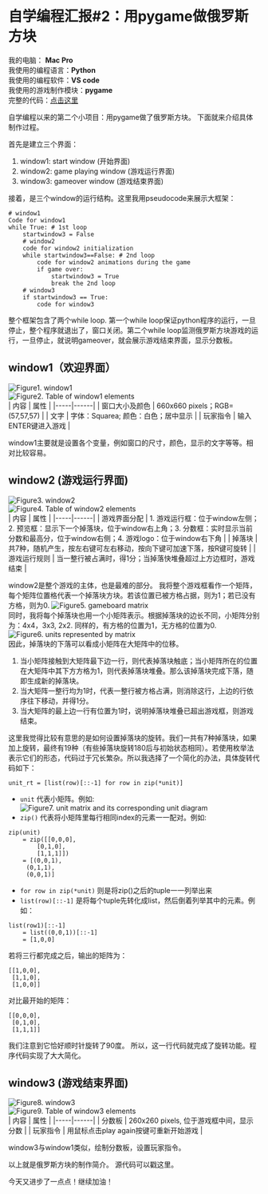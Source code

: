 # 自学编程汇报#2：用pygame做俄罗斯方块

我的电脑： **Mac Pro**<br>
我使用的编程语言：**Python**<br>
我使用的编程软件：**VS code**<br>
我使用的游戏制作模块：**pygame**<br>
完整的代码：[点击这里]()<br>

自学编程以来的第二个小项目：用pygame做了俄罗斯方块。
下面就来介绍具体制作过程。

首先是建立三个界面：
1. window1: start window (开始界面)
2. window2: game playing window (游戏运行界面)
3. window3: gameover window (游戏结束界面)

接着，是三个window的运行结构。这里我用pseudocode来展示大框架：
```
# window1
Code for window1 
while True: # 1st loop
    startwindow3 = False
    # window2
    code for window2 initialization
    while startwindow3==False: # 2nd loop
        code for window2 animations during the game
        if game over:
            startwindow3 = True
            break the 2nd loop
    # window3
    if startwindow3 == True:
        code for window3
```
整个框架包含了两个while loop. 第一个while loop保证python程序的运行，一旦停止，整个程序就退出了，窗口关闭。第二个while loop监测俄罗斯方块游戏的运行，一旦停止，就说明gameover，就会展示游戏结束界面，显示分数板。

## window1（欢迎界面）
![Figure1. window1]()<br>
![Figure2. Table of window1 elements]()<br>
| 内容 | 属性 |
|-----|------|
| 窗口大小及颜色 | 660x660 pixels；RGB=(57,57,57) |
| 文字 | 字体：Squarea; 颜色：白色；居中显示 |
| 玩家指令 | 输入ENTER键进入游戏 |

window1主要就是设置各个变量，例如窗口的尺寸，颜色，显示的文字等等。相对比较容易。

## window2 (游戏运行界面)
![Figure3. window2]()<br>
![Figure4. Table of window2 elements]()<br>
| 内容 | 属性 |
|-----|------|
| 游戏界面分配 | 1. 游戏运行框：位于window左侧；2. 预览框：显示下一个掉落块，位于window右上角；3. 分数框：实时显示当前分数和最高分，位于window右侧；4. 游戏logo：位于window右下角 |
| 掉落块 | 共7种，随机产生，按左右键可左右移动，按向下键可加速下落，按R键可旋转 |
| 游戏运行规则 | 当一整行被占满时，得1分；当掉落快堆叠超过上方边框时，游戏结束 |

window2是整个游戏的主体，也是最难的部分。
我将整个游戏框看作一个矩阵，每个矩阵位置格代表一个掉落块方块。若该位置已被方格占据，则为1；若已没有方格，则为0.
![Figure5. gameboard matrix]()<br>
同时，我将每个掉落块也用一个小矩阵表示。根据掉落块的边长不同，小矩阵分别为：4x4，3x3, 2x2. 同样的，有方格的位置为1，无方格的位置为0.
![Figure6. units represented by matrix]()<br>
因此，掉落块的下落可以看成小矩阵在大矩阵中的位移。
1. 当小矩阵接触到大矩阵最下边一行，则代表掉落块触底；当小矩阵所在的位置在大矩阵中其下方方格为1，则代表掉落块堆叠。那么该掉落块完成下落，随即生成新的掉落块。
2. 当大矩阵一整行均为1时，代表一整行被方格占满，则消除这行，上边的行依序往下移动，并得1分。
3. 当大矩阵的最上边一行有位置为1时，说明掉落块堆叠已超出游戏框，则游戏结束。

这里我觉得比较有意思的是如何设置掉落块的旋转。我们一共有7种掉落块，如果加上旋转，最终有19种（有些掉落块旋转180后与初始状态相同）。若使用枚举法表示它们的形态，代码过于冗长繁杂。所以我选择了一个简化的办法，具体旋转代码如下：
```
unit_rt = [list(row)[::-1] for row in zip(*unit)]
```
- `unit` 代表小矩阵。例如:
![Figure7. unit matrix and its corresponding unit diagram]()<br>
- `zip()` 代表将小矩阵里每行相同index的元素一一配对。例如:
```
zip(unit) 
    = zip([[0,0,0],
        [0,1,0],
        [1,1,1]]) 
    = [(0,0,1),
     (0,1,1),
     (0,0,1)]
```
- `for row in zip(*unit)` 则是将zip()之后的tuple一一列举出来
- `list(row)[::-1]` 是将每个tuple先转化成list，然后倒着列举其中的元素。例如：
```
list(row1)[::-1] 
    = list((0,0,1))[::-1] 
    = [1,0,0]
```
若将三行都完成之后，输出的矩阵为：
```
[[1,0,0],
 [1,1,0],
 [1,0,0]]
```
对比最开始的矩阵：
```
[[0,0,0],
 [0,1,0],
 [1,1,1]]
```
我们注意到它恰好顺时针旋转了90度。
所以，这一行代码就完成了旋转功能。程序代码实现了大大简化。

## window3 (游戏结束界面)
![Figure8. window3]()<br>
![Figure9. Table of window3 elements]()<br>
| 内容 | 属性 |
|-----|------|
| 分数板 | 260x260 pixels, 位于游戏框中间，显示分数 |
| 玩家指令 | 用鼠标点击play again按键可重新开始游戏 |

window3与window1类似，绘制分数板，设置玩家指令。

以上就是俄罗斯方块的制作简介。
源代码可以戳这里。

今天又进步了一点点！继续加油！